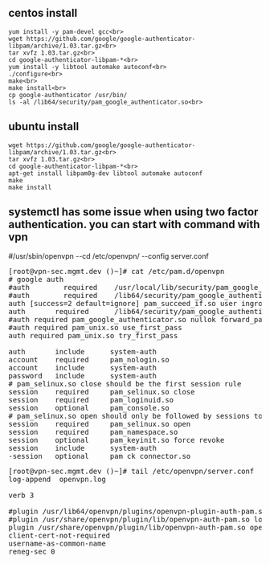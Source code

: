 ## centos install

    yum install -y pam-devel gcc<br>
    wget https://github.com/google/google-authenticator-libpam/archive/1.03.tar.gz<br>
    tar xvfz 1.03.tar.gz<br>
    cd google-authenticator-libpam-*<br>
    yum install -y libtool automake autoconf<br>
    ./configure<br>
    make<br>
    make install<br>
    cp google-authenticator /usr/bin/
    ls -al /lib64/security/pam_google_authenticator.so<br>

## ubuntu install
  
    wget https://github.com/google/google-authenticator-libpam/archive/1.03.tar.gz<br>
    tar xvfz 1.03.tar.gz<br>
    cd google-authenticator-libpam-*<br>
    apt-get install libpam0g-dev libtool automake autoconf
    make
    make install

## systemctl has some issue when using two factor authentication.  you can start with command with vpn
#/usr/sbin/openvpn --cd /etc/openvpn/ --config server.conf

<pre>
[root@vpn-sec.mgmt.dev ()~]# cat /etc/pam.d/openvpn
# google auth
#auth        required    /usr/local/lib/security/pam_google_authenticator.so
#auth        required    /lib64/security/pam_google_authenticator.so
auth [success=2 default=ignore] pam_succeed_if.so user ingroup sec
auth       required      /lib64/security/pam_google_authenticator.so nullok forward_pass
#auth required pam_google_authenticator.so nullok forward_pass
#auth required pam_unix.so use_first_pass
auth required pam_unix.so try_first_pass

auth       include      system-auth
account    required     pam_nologin.so
account    include      system-auth
password   include      system-auth
# pam_selinux.so close should be the first session rule
session    required     pam_selinux.so close
session    required     pam_loginuid.so
session    optional     pam_console.so
# pam_selinux.so open should only be followed by sessions to be executed in the user context
session    required     pam_selinux.so open
session    required     pam_namespace.so
session    optional     pam_keyinit.so force revoke
session    include      system-auth
-session   optional     pam_ck_connector.so
</pre>
<pre>
[root@vpn-sec.mgmt.dev ()~]# tail /etc/openvpn/server.conf
log-append  openvpn.log

verb 3

#plugin /usr/lib64/openvpn/plugins/openvpn-plugin-auth-pam.so login
#plugin /usr/share/openvpn/plugin/lib/openvpn-auth-pam.so login
plugin /usr/share/openvpn/plugin/lib/openvpn-auth-pam.so openvpn
client-cert-not-required
username-as-common-name
reneg-sec 0
</pre>
